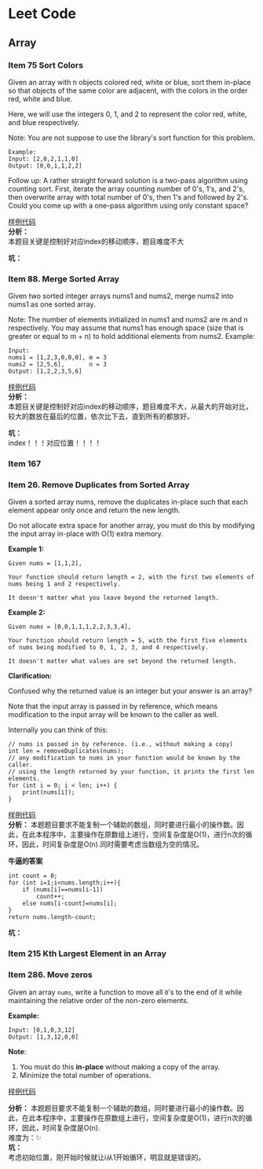 # Leet Code

## Array
### Item 75 Sort Colors
Given an array with n objects colored red, white or blue, sort them in-place so that objects of the same color are adjacent, with the colors in the order red, white and blue.

Here, we will use the integers 0, 1, and 2 to represent the color red, white, and blue respectively.

Note: You are not suppose to use the library's sort function for this problem.

```
Example:
Input: [2,0,2,1,1,0]
Output: [0,0,1,1,2,2]
```
Follow up:
A rather straight forward solution is a two-pass algorithm using counting sort.
First, iterate the array counting number of 0's, 1's, and 2's, then overwrite array with total number of 0's, then 1's and followed by 2's.
Could you come up with a one-pass algorithm using only constant space?

[样例代码][Item75]  
**分析：**    
本题目关键是控制好对应index的移动顺序，题目难度不大

**坑：**   


### Item 88. Merge Sorted Array
Given two sorted integer arrays nums1 and nums2, merge nums2 into nums1 as one sorted array.

Note:
The number of elements initialized in nums1 and nums2 are m and n respectively.
You may assume that nums1 has enough space (size that is greater or equal to m + n) to hold additional elements from nums2.
Example:
```
Input:
nums1 = [1,2,3,0,0,0], m = 3
nums2 = [2,5,6],       n = 3
Output: [1,2,2,3,5,6]
```
[样例代码][Item88]  
**分析：**    
本题目关键是控制好对应index的移动顺序，题目难度不大，从最大的开始对比，较大的数放在最后的位置，依次比下去，直到所有的都放好。

**坑：**   
index！！！对应位置！！！！

### Item 167
### Item 26. Remove Duplicates from Sorted Array
Given a sorted array nums, remove the duplicates in-place such that each element appear only once and return the new length.

Do not allocate extra space for another array, you must do this by modifying the input array in-place with O(1) extra memory.

**Example 1:**
```
Given nums = [1,1,2],

Your function should return length = 2, with the first two elements of nums being 1 and 2 respectively.

It doesn't matter what you leave beyond the returned length.
```
**Example 2:**
```
Given nums = [0,0,1,1,1,2,2,3,3,4],

Your function should return length = 5, with the first five elements of nums being modified to 0, 1, 2, 3, and 4 respectively.

It doesn't matter what values are set beyond the returned length. 
``` 

**Clarification:**

Confused why the returned value is an integer but your answer is an array?

Note that the input array is passed in by reference, which means modification to the input array will be known to the caller as well.

Internally you can think of this:
```
// nums is passed in by reference. (i.e., without making a copy)
int len = removeDuplicates(nums);
// any modification to nums in your function would be known by the caller.
// using the length returned by your function, it prints the first len elements.
for (int i = 0; i < len; i++) {
    print(nums[i]);
}
```
[样例代码][Item26]  
**分析：**   本题题目要求不能复制一个辅助的数组，同时要进行最小的操作数。因此，在此本程序中，主要操作在原数组上进行，空间复杂度是O(1)，进行n次的循环，因此，时间复杂度是O(n).同时需要考虑当数组为空的情况。  

**牛逼的答案**
```
int count = 0;
for (int i=1;i<nums.length;i++){
    if (nums[i]==nums[i-1])
        count++;
    else nums[i-count]=nums[i];
}
return nums.length-count;
```
**坑：**


### Item 215 Kth Largest Element in an Array



### Item 286. Move zeros

Given an array `nums`, write a function to move all `0`'s to the end of it while maintaining the relative order of the non-zero elements.

**Example:**

```
Input: [0,1,0,3,12]
Output: [1,3,12,0,0]
```

**Note**:

1. You must do this **in-place** without making a copy of the array.
2. Minimize the total number of operations.

[样例代码][Item286]

**分析：**
本题题目要求不能复制一个辅助的数组，同时要进行最小的操作数。因此，在此本程序中，主要操作在原数组上进行，空间复杂度是O(1)，进行n次的循环，因此，时间复杂度是O(n).  
难度为：✨  
**坑：**  
考虑初始位置，刚开始时候就让i从1开始循环，明显就是错误的。












[Item26]: ./src/main/java/com/lei/learn/leetcode/Array/Item26.java "Remove Duplicates from Sorted Array"
[Item75]: ./src/main/java/com/lei/learn/leetcode/Array/Item75.java "Sort Colors"
[Item88]: ./src/main/java/com/lei/learn/leetcode/Array/Item88.java "Merge Sorted Array"
[Item286]: ./src/main/java/com/lei/learn/leetcode/Array/Item286.java	"Move Zeros"